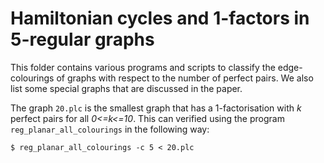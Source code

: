 Hamiltonian cycles and 1-factors in 5-regular graphs
====================================================

This folder contains various programs and scripts to classify the edge-colourings of graphs with respect to the number of perfect pairs. We also list some special graphs that are discussed in the paper.

The graph `20.plc` is the smallest graph that has a 1-factorisation with *k* perfect pairs for all *0<=k<=10*. This can verified using the program `reg_planar_all_colourings` in the following way:

```
$ reg_planar_all_colourings -c 5 < 20.plc
```
